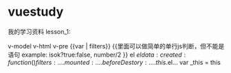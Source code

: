 # vuestudy
我的学习资料
lesson_1:

v-model
v-html
v-pre
{{var | filters}}
{{里面可以做简单的单行js判断，但不能是语句 example: isok?true:false, number/2 }}
el
$el
data:{}
created:function(){}
filters:....
mounted:....
beforeDestory:....
this.$el...
var _this = this




